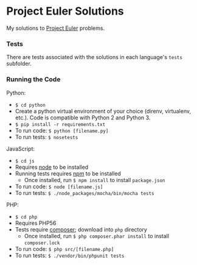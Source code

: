 # Project Euler Solutions

My solutions to [Project Euler](https://projecteuler.net/archives) problems.

### Tests

There are tests associated with the solutions in each language's `tests` subfolder.


### Running the Code

Python:
 * `$ cd python`
 * Create a python virtual environment of your choice (direnv, virtualenv, etc.). Code is compatible with Python 2 and Python 3.
 * `$ pip install -r requirements.txt`
 * To run code: `$ python [filename.py]`
 * To run tests: `$ nosetests`


JavaScript:
 * `$ cd js`
 * Requires [node](https://nodejs.org/) to be installed
 * Running tests requires [npm](https://www.npmjs.com/) to be installed
   * Once installed, run `$ npm install` to install `package.json`
 * To run code: `$ node [filename.js]`
 * To run tests: `$ ./node_packages/mocha/bin/mocha tests`


PHP:
 * `$ cd php`
 * Requires PHP56
 * Tests require [composer](https://getcomposer.org/download/); download into `php` directory
   * Once installed, run `$ php composer.phar install` to install `composer.lock`
 * To run code: `$ php src/[filename.php]`
 * To run tests: `$ ./vendor/bin/phpunit tests`
